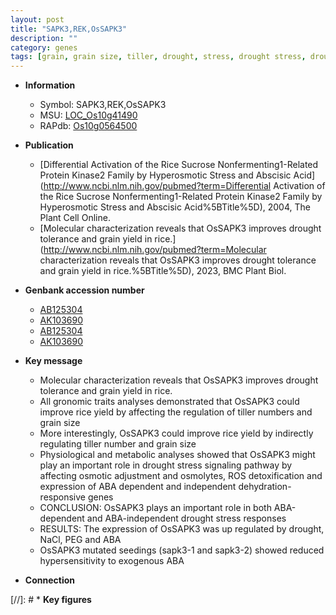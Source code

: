 ```yaml
---
layout: post
title: "SAPK3,REK,OsSAPK3"
description: ""
category: genes
tags: [grain, grain size, tiller, drought, stress, drought stress, drought stress , grain yield, tolerance, yield, ABA, drought tolerance, detoxification, tiller number,  ABA , stress response, drought stress response]
---
```


* **Information**  
    + Symbol: SAPK3,REK,OsSAPK3  
    + MSU: [LOC_Os10g41490](http://rice.uga.edu/cgi-bin/ORF_infopage.cgi?orf=LOC_Os10g41490)  
    + RAPdb: [Os10g0564500](http://rapdb.dna.affrc.go.jp/viewer/gbrowse_details/irgsp1?name=Os10g0564500)  

* **Publication**  
    + [Differential Activation of the Rice Sucrose Nonfermenting1-Related Protein Kinase2 Family by Hyperosmotic Stress and Abscisic Acid](http://www.ncbi.nlm.nih.gov/pubmed?term=Differential Activation of the Rice Sucrose Nonfermenting1-Related Protein Kinase2 Family by Hyperosmotic Stress and Abscisic Acid%5BTitle%5D), 2004, The Plant Cell Online.
    + [Molecular characterization reveals that OsSAPK3 improves drought tolerance and grain yield in rice.](http://www.ncbi.nlm.nih.gov/pubmed?term=Molecular characterization reveals that OsSAPK3 improves drought tolerance and grain yield in rice.%5BTitle%5D), 2023, BMC Plant Biol.

* **Genbank accession number**  
    + [AB125304](http://www.ncbi.nlm.nih.gov/nuccore/AB125304)
    + [AK103690](http://www.ncbi.nlm.nih.gov/nuccore/AK103690)
    + [AB125304](http://www.ncbi.nlm.nih.gov/nuccore/AB125304)
    + [AK103690](http://www.ncbi.nlm.nih.gov/nuccore/AK103690)

* **Key message**  
    + Molecular characterization reveals that OsSAPK3 improves drought tolerance and grain yield in rice.
    + All gronomic traits analyses demonstrated that OsSAPK3 could improve rice yield by affecting the regulation of tiller numbers and grain size
    + More interestingly, OsSAPK3 could improve rice yield by indirectly regulating tiller number and grain size
    + Physiological and metabolic analyses showed that OsSAPK3 might play an important role in drought stress signaling pathway by affecting osmotic adjustment and osmolytes, ROS detoxification and expression of ABA dependent and independent dehydration-responsive genes
    + CONCLUSION: OsSAPK3 plays an important role in both ABA-dependent and ABA-independent drought stress responses
    + RESULTS: The expression of OsSAPK3 was up regulated by drought, NaCl, PEG and ABA
    + OsSAPK3 mutated seedings (sapk3-1 and sapk3-2) showed reduced hypersensitivity to exogenous ABA

* **Connection**  

[//]: # * **Key figures**  


